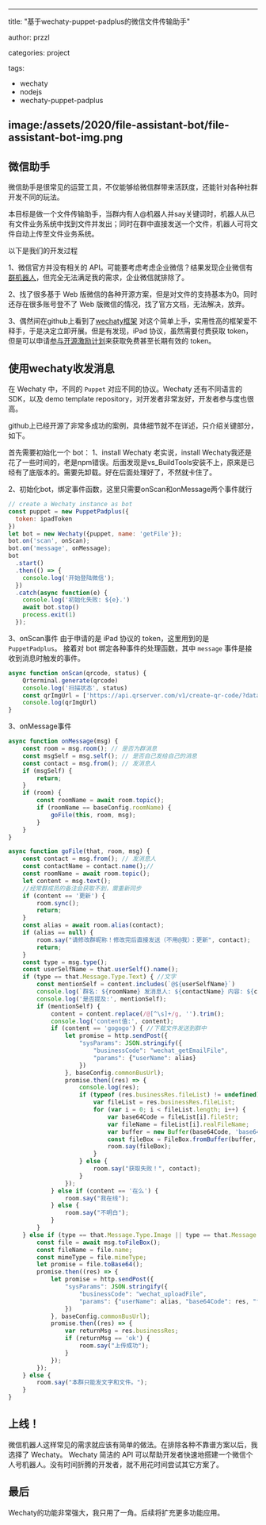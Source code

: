 
---
title: "基于wechaty-puppet-padplus的微信文件传输助手"

author: przzl

categories: project

tags:

- wechaty
- nodejs
- wechaty-puppet-padplus

image:/assets/2020/file-assistant-bot/file-assistant-bot-img.png
---

## 微信助手

微信助手是很常见的运营工具，不仅能够给微信群带来活跃度，还能针对各种社群开发不同的玩法。

本目标是做一个文件传输助手，当群内有人@机器人并say关键词时，机器人从已有文件业务系统中找到文件并发出；同时在群中直接发送一个文件，机器人可将文件自动上传至文件业务系统。

以下是我们的开发过程

1、微信官方并没有相关的 API。可能要考虑考虑企业微信？结果发现企业微信有[群机器人](https://work.weixin.qq.com/api/doc/90000/90136/91770)，但完全无法满足我的需求，企业微信就排除了。

2、找了很多基于 Web 版微信的各种开源方案，但是对文件的支持基本为0。同时还存在很多账号登不了 Web 版微信的情况，找了官方文档，无法解决，放弃。

3、偶然间在github上看到了[wechaty框架](https://github.com/wechaty/wechaty)
对这个简单上手，实用性高的框架爱不释手，于是决定立即开展。但是有发现，iPad 协议，虽然需要付费获取 token，但是可以申请[参与开源激励计划](https://github.com/juzibot/Welcome/wiki/Everything-about-Wechaty#2%E5%85%8D%E8%B4%B9Token%E5%8F%82%E4%B8%8E%E5%BC%80%E6%BA%90%E6%BF%80%E5%8A%B1%E8%AE%A1%E5%88%92)来获取免费甚至长期有效的 token。

## 使用wechaty收发消息

在 Wechaty 中，不同的 `Puppet` 对应不同的协议。Wechaty 还有不同语言的 SDK，以及 demo template repository，对开发者非常友好，开发者参与度也很高。

github上已经开源了非常多成功的案例，具体细节就不在详述，只介绍关键部分，如下。

首先需要初始化一个 bot：
1、install Wechaty
老实说，install Wechaty我还是花了一些时间的，老是npm错误。后面发现是vs_BuildTools安装不上，原来是已经有了底版本的。需要先卸载。好在后面处理好了，不然就卡住了。

2、初始化bot，绑定事件函数，这里只需要onScan和onMessage两个事件就行

```js
// create a Wechaty instance as bot
const puppet = new PuppetPadplus({
  token: ipadToken
})
let bot = new Wechaty({puppet, name: 'getFile'});
bot.on('scan', onScan);
bot.on('message', onMessage);
bot
  .start()
  .then(() => {
    console.log('开始登陆微信');
  })
  .catch(async function(e) {
    console.log('初始化失败: ${e}.')
    await bot.stop()
    process.exit(1)
  });
```

3、onScan事件
由于申请的是 iPad 协议的 token，这里用到的是 `PuppetPadplus`。
接着对 bot 绑定各种事件的处理函数，其中 `message` 事件是接收到消息时触发的事件。

```js
async function onScan(qrcode, status) {
    Qrterminal.generate(qrcode)
    console.log('扫描状态', status)
    const qrImgUrl = ['https://api.qrserver.com/v1/create-qr-code/?data=', encodeURIComponent(qrcode)].join('')
    console.log(qrImgUrl)
}
```

3、onMessage事件

```js
async function onMessage(msg) {
    const room = msg.room(); // 是否为群消息
    const msgSelf = msg.self(); // 是否自己发给自己的消息
    const contact = msg.from(); // 发消息人
    if (msgSelf) {
        return;
    }
    if (room) {
        const roomName = await room.topic();
        if (roomName == baseConfig.roomName) {
            goFile(this, room, msg);
        }
    }
}

async function goFile(that, room, msg) {
    const contact = msg.from(); // 发消息人
    const contactName = contact.name();//
    const roomName = await room.topic();
    let content = msg.text();
    //经常群成员的备注会获取不到，需重新同步
    if (content == '更新') {
        room.sync();
        return;
    }
    const alias = await room.alias(contact);
    if (alias == null) {
        room.say("请修改群昵称！修改完后直接发送（不用@我）：更新", contact);
        return;
    }
    const type = msg.type();
    const userSelfName = that.userSelf().name();
    if (type == that.Message.Type.Text) { //文字
        const mentionSelf = content.includes(`@${userSelfName}`)
        console.log(`群名: ${roomName} 发消息人: ${contactName} 内容: ${content}`);
        console.log('是否提及:', mentionSelf);
        if (mentionSelf) {
            content = content.replace(/@[^\s]+/g, '').trim();
            console.log('content值:', content);
            if (content == 'gogogo') { //下载文件发送到群中
                let promise = http.sendPost({
                    "sysParams": JSON.stringify({
                        "businessCode": "wechat_getEmailFile",
                        "params": {"userName": alias}
                    })
                }, baseConfig.commonBusUrl);
                promise.then((res) => {
                    console.log(res);
                    if (typeof (res.businessRes.fileList) != undefined) {
                        var fileList = res.businessRes.fileList;
                        for (var i = 0; i < fileList.length; i++) {
                            var base64Code = fileList[i].fileStr;
                            var fileName = fileList[i].realFileName;
                            var buffer = new Buffer(base64Code, 'base64');
                            const fileBox = FileBox.fromBuffer(buffer, fileName);
                            room.say(fileBox);
                        }
                    } else {
                        room.say("获取失败！", contact);
                    }
                });
            } else if (content == '在么') {
                room.say("我在线");
            } else {
                room.say("不明白");
            }
        }
    } else if (type == that.Message.Type.Image || type == that.Message.Type.Attachment) { //将群中文件上传
        const file = await msg.toFileBox();
        const fileName = file.name;
        const mimeType = file.mimeType;
        let promise = file.toBase64();
        promise.then((res) => {
            let promise = http.sendPost({
                "sysParams": JSON.stringify({
                    "businessCode": "wechat_uploadFile",
                    "params": {"userName": alias, "base64Code": res, "fileName": fileName, "mimeType": mimeType}
                })
            }, baseConfig.commonBusUrl);
            promise.then((res) => {
                var returnMsg = res.businessRes;
                if (returnMsg == 'ok') {
                    room.say("上传成功");
                }
            });
        });
    } else {
        room.say("本群只能发文字和文件。");
    }
}
```

## 上线！

微信机器人这样常见的需求就应该有简单的做法。在排除各种不靠谱方案以后，我选择了 Wechaty。
Wechaty 简洁的 API 可以帮助开发者快速地搭建一个微信个人号机器人。没有时间折腾的开发者，就不用花时间尝试其它方案了。

## 最后
Wechaty的功能非常强大，我只用了一角。后续将扩充更多功能应用。
